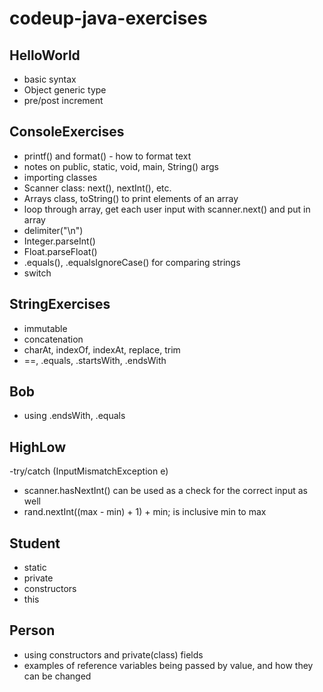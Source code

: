# codeup-java-exercises

## HelloWorld
- basic syntax
- Object generic type
- pre/post increment

## ConsoleExercises
- printf() and format() - how to format text
- notes on public, static, void, main, String() args
- importing classes
- Scanner class: next(), nextInt(), etc.
- Arrays class, toString() to print elements of an array
- loop through array, get each user input with scanner.next() and put in array
- delimiter("\n")
- Integer.parseInt()
- Float.parseFloat()
- .equals(), .equalsIgnoreCase() for comparing strings
- switch

## StringExercises
- immutable
- concatenation
- charAt, indexOf, indexAt, replace, trim
- ==, .equals, .startsWith, .endsWith

## Bob
- using .endsWith, .equals

## HighLow
-try/catch (InputMismatchException e)
- scanner.hasNextInt() can be used as a check for the correct input as well
- rand.nextInt((max - min) + 1) + min; is inclusive min to max

## Student
- static
- private
- constructors
- this

## Person
- using constructors and private(class) fields
- examples of reference variables being passed by value, and how they can be changed